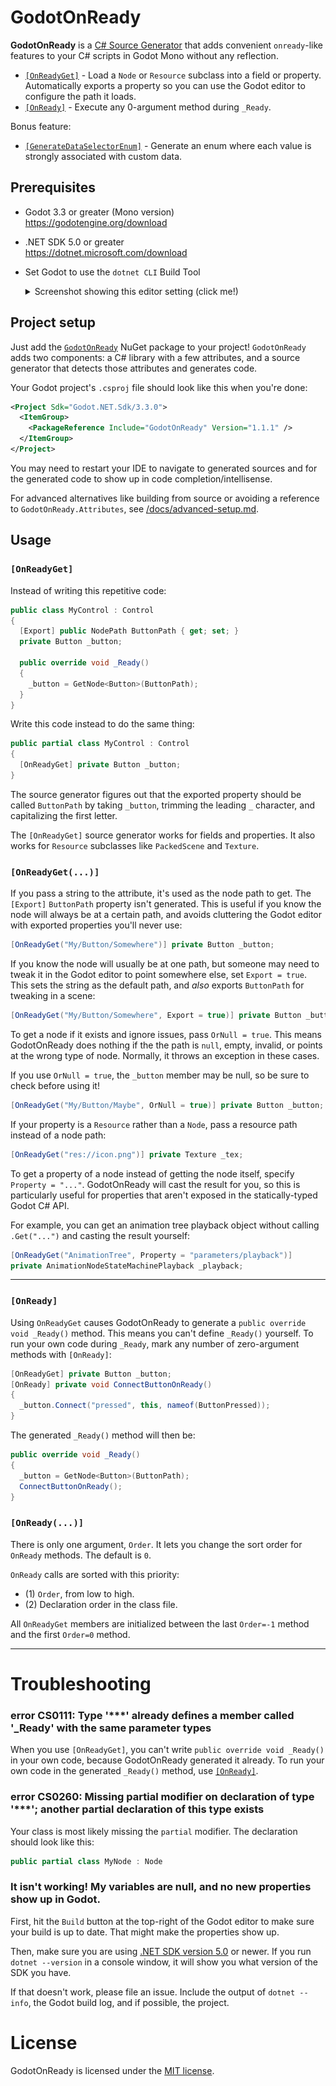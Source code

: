 # GodotOnReady

**GodotOnReady** is a [C# Source Generator] that adds convenient `onready`-like
features to your C# scripts in Godot Mono without any reflection.

* [`[OnReadyGet]`](#onreadyget) - Load a `Node` or `Resource` subclass into a
  field or property. Automatically exports a property so you can use the Godot
  editor to configure the path it loads.
* [`[OnReady]`](#OnReady) - Execute any 0-argument method during `_Ready`.

Bonus feature:

* [`[GenerateDataSelectorEnum]`](docs/GenerateDataSelectorEnum.md) - Generate an enum
  where each value is strongly associated with custom data.

## Prerequisites

* Godot 3.3 or greater (Mono version)  
  <https://godotengine.org/download>

* .NET SDK 5.0 or greater  
  <https://dotnet.microsoft.com/download>

* Set Godot to use the `dotnet CLI` Build Tool  
  <details><summary>Screenshot showing this editor setting (click me!)</summary>

  ![](docs/img/EditorSettings-BuildTool-cli.png)

  </details>

## Project setup

Just add the [`GodotOnReady`](https://www.nuget.org/packages/GodotOnReady)
NuGet package to your project! `GodotOnReady` adds two components: a C#
library with a few attributes, and a source generator that detects those
attributes and generates code.

Your Godot project's `.csproj` file should look like this when you're done:

```xml
<Project Sdk="Godot.NET.Sdk/3.3.0">
  <ItemGroup>
    <PackageReference Include="GodotOnReady" Version="1.1.1" />
  </ItemGroup>
</Project>
```

You may need to restart your IDE to navigate to generated sources and for the
generated code to show up in code completion/intellisense.

For advanced alternatives like building from source or avoiding a reference
to `GodotOnReady.Attributes`, see
[/docs/advanced-setup.md](/docs/advanced-setup.md).

## Usage

### `[OnReadyGet]`

Instead of writing this repetitive code:

```cs
public class MyControl : Control
{
  [Export] public NodePath ButtonPath { get; set; }
  private Button _button;

  public override void _Ready()
  {
    _button = GetNode<Button>(ButtonPath);
  }
}
```

Write this code instead to do the same thing:

```cs
public partial class MyControl : Control
{
  [OnReadyGet] private Button _button;
}
```

The source generator figures out that the exported property should be called
`ButtonPath` by taking `_button`, trimming the leading `_` character, and
capitalizing the first letter.

The `[OnReadyGet]` source generator works for fields and properties. It also
works for `Resource` subclasses like `PackedScene` and `Texture`.

### `[OnReadyGet(...)]`

If you pass a string to the attribute, it's used as the node path to get. The
`[Export]` `ButtonPath` property isn't generated. This is useful if you know the
node will always be at a certain path, and avoids cluttering the Godot editor
with exported properties you'll never use:

```cs
[OnReadyGet("My/Button/Somewhere")] private Button _button;
```

If you know the node will usually be at one path, but someone may need to tweak
it in the Godot editor to point somewhere else, set `Export = true`. This sets
the string as the default path, and *also* exports `ButtonPath` for tweaking in
a scene:

```cs
[OnReadyGet("My/Button/Somewhere", Export = true)] private Button _button;
```

To get a node if it exists and ignore issues, pass `OrNull = true`. This means
GodotOnReady does nothing if the the path is `null`, empty, invalid, or points
at the wrong type of node. Normally, it throws an exception in these cases.

If you use `OrNull = true`, the `_button` member may be null, so be sure to
check before using it!

```cs
[OnReadyGet("My/Button/Maybe", OrNull = true)] private Button _button;
```

If your property is a `Resource` rather than a `Node`, pass a resource path
instead of a node path:

```cs
[OnReadyGet("res://icon.png")] private Texture _tex;
```

To get a property of a node instead of getting the node itself, specify
`Property = "..."`. GodotOnReady will cast the result for you, so this is
particularly useful for properties that aren't exposed in the statically-typed
Godot C# API.

For example, you can get an animation tree playback object without calling
`.Get("...")` and casting the result yourself:

```cs
[OnReadyGet("AnimationTree", Property = "parameters/playback")]
private AnimationNodeStateMachinePlayback _playback;
```

---

### `[OnReady]`

Using `OnReadyGet` causes GodotOnReady to generate a `public override void
_Ready()` method. This means you can't define `_Ready()` yourself. To run your
own code during `_Ready`, mark any number of zero-argument methods with
`[OnReady]`:

```cs
[OnReadyGet] private Button _button;
[OnReady] private void ConnectButtonOnReady()
{
  _button.Connect("pressed", this, nameof(ButtonPressed));
}
```

The generated `_Ready()` method will then be:

```cs
public override void _Ready()
{
  _button = GetNode<Button>(ButtonPath);
  ConnectButtonOnReady();
}
```

### `[OnReady(...)]`

There is only one argument, `Order`. It lets you change the sort order for
`OnReady` methods. The default is `0`.

`OnReady` calls are sorted with this priority:
* (1) `Order`, from low to high.
* (2) Declaration order in the class file.

All `OnReadyGet` members are initialized between the last `Order=-1` method and
the first `Order=0` method.

---

# Troubleshooting

### error CS0111: Type '***' already defines a member called '_Ready' with the same parameter types

When you use `[OnReadyGet]`, you can't write `public override void _Ready()` in
your own code, because GodotOnReady generated it already. To run your own code
in the generated `_Ready()` method, use [`[OnReady]`](#OnReady).

### error CS0260: Missing partial modifier on declaration of type '***'; another partial declaration of this type exists

Your class is most likely missing the `partial` modifier. The declaration
should look like this:

```cs
public partial class MyNode : Node
```

### It isn't working! My variables are null, and no new properties show up in Godot.

First, hit the `Build` button at the top-right of the Godot editor to make sure
your build is up to date. That might make the properties show up.

Then, make sure you are using [.NET SDK version 5.0](#Prerequisites) or newer.
If you run `dotnet --version` in a console window, it will show you what version
of the SDK you have.

If that doesn't work, please file an issue. Include the output of `dotnet
--info`, the Godot build log, and if possible, the project.

# License

GodotOnReady is licensed under the [MIT license](LICENSE).


[C# Source Generator]: https://devblogs.microsoft.com/dotnet/new-c-source-generator-samples/
